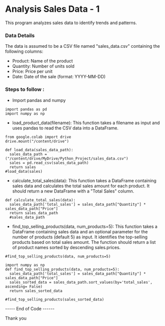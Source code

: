 
# Analysis Sales Data - 1

This program analyzes sales data to identify trends and patterns.

### Data Details

The data is assumed to be a CSV file named "sales_data.csv" containing the following columns:

- Product: Name of the product
- Quantity: Number of units sold
- Price: Price per unit
- Date: Date of the sale (format: YYYY-MM-DD)

### Steps to follow :

- Import pandas and numpy

``` 
import pandas as pd
import numpy as np
```

- load_product_data(filename):
 This function takes a filename as input and uses pandas to read the CSV data into a DataFrame.



```
from google.colab import drive
drive.mount("/content/drive")

def load_data(sales_data_path):
  sales_data_path = ("/content/drive/MyDrive/Python_Project/sales_data.csv")
  sales = pd.read_csv(sales_data_path)
  return sales
#load_data(sales)

```

- calculate_total_sales(data): 
This function takes a DataFrame containing sales data and calculates the total sales amount for each product. It should return a new DataFrame with a "Total Sales" column.

``` 
def calculate_total_sales(data):
  sales_data_path['total_sales'] = sales_data_path["Quantity"] * sales_data_path["Price"]
  return sales_data_path
  #sales_data_path
  ```

- find_top_selling_products(data, num_products=5): 
This function takes a DataFrame containing sales data and an optional parameter for the number of products (default 5) as input. It identifies the top-selling products based on total sales amount. The function should return a list of product names sorted by descending sales.prices.

```
#find_top_selling_products(data, num_products=5)

import numpy as np
def find_top_selling_products(data, num_products=5):
  sales_data_path['total_sales'] = sales_data_path["Quantity"] * sales_data_path["Price"]
  sales_sorted_data = sales_data_path.sort_values(by='total_sales', ascending= False)
  return sales_sorted_data

#find_top_selling_products(sales_sorted_data)
```


----- End of Code ------

Thank you
